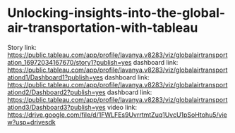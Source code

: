 # Unlocking-insights-into-the-global-air-transportation-with-tableau
Story link: https://public.tableau.com/app/profile/lavanya.v8283/viz/globalairtransportation_16972034167670/story1?publish=yes
dashboard link: https://public.tableau.com/app/profile/lavanya.v8283/viz/globalairtransportationd1/Dashboard1?publish=yes
dashboard link: https://public.tableau.com/app/profile/lavanya.v8283/viz/globalairtransportationd2/Dashboard2?publish=yes
dashboard link: https://public.tableau.com/app/profile/lavanya.v8283/viz/globalairtransportationd3/Dashboard3?publish=yes 
video link: https://drive.google.com/file/d/1FWLFEs9UvrrtmtZuq1UvcU1pSoHtohu5/view?usp=drivesdk
